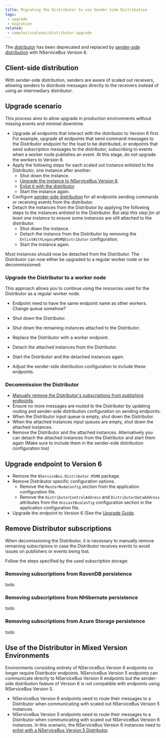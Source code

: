 ```yaml
---
title: Migrating the Distributor to use Sender Side Distribution
tags:
 - upgrade
 - migration
related:
 - samples/scaleout/distributor-upgrade
---
```


The [distributor](/nservicebus/scalability-and-ha/distributor) has been deprecated and replaced by [sender-side distribution](/nservicebus/msmq/scalability-and-ha/sender-side-distribution.md) with NServiceBus Version 6.

## Client-side distribution

With sender-side distribution, senders are aware of scaled out receivers, allowing senders to distribute messages directly to the receivers instead of using an intermediary distributor.


## Upgrade scenario

This process aims to allow upgrade in production environments without missing events and minimal downtime.

* Upgrade all endpoints that interact with the distributor to Version 6 first. For example, upgrade all endpoints that send command messages to the Distributor endpoint for the load to be distributed, or endpoints that send subscription messages to the distributor, subscribing to events when a worker node publishes an event. At this stage, do not upgrade the workers to Version 6.
* Apply the following steps for each scaled out instance enlisted to the Distributor, one instance after another:
  * Shut down the instance.
  * [Upgrade the instance to NServiceBus Version 6](#upgrade-endpoint-to-version-6).
  * [Enlist it with the distributor](#enlist-version-6-endpoints-with-a-distributor).
  * Start the instance again.
* Configure [sender-side distribution](/nservicebus/msmq/scalability-and-ha/sender-side-distribution.md) for all endpoints sending commands or receiving events from the distributor.
* Detach the instances from the Distributor by  applying the following steps to the instances enlisted to the Distributor. But *skip this step for at least one instance* to ensure some instances are still attached to the distributor.
  * Shut down the instance.
  * Detach the instance from the Distributor by removing the `EnlistWithLegacyMSMQDistributor` configuration.
  * Start the instance again.

Most instances should now be detached from the Distributor. The Distributor can now either be upgraded to a regular worker node or be decommissioned:

### Upgrade the Distributor to a worker node

This approach allows you to continue using the resources used for the Distributor as a regular worker node.

* Endpoint need to have the same endpoint name as other workers. Change queue somehow?

* Shut down the Distributor.
* Shut down the remaining instances attached to the Distributor.
* Replace the Distributor with a worker endpoint.
* Detach the attached instances from the Distributor.
* Start the Distributor and the detached instances again.
* Adjust the sender-side distribution configuration to include these endpoints.

### Decommission the Distributor


* [Manually remove the Distributor's subscriptions from publishing endpoints](todo).
* Ensure no more messages are routed to the Distributor by updating routing and sender-side distribution configuration on sending endpoints.
* When the Distributor input queue is empty, shut down the Distributor.
* When the attached instances input queues are empty, shut down the attached instances.
* Remove the Distributor and the attached instances. Alternatively you can detach the attached instances from the Distributor and start them again (Make sure to include them in the sender-side distribution configuration too)


## Upgrade endpoint to Version 6

* Remove the `NServiceBus.Distributor.MSMQ` package.
* Remove Distributor specific configuration options.
  * Remove the `MasterNodeConfig` section from the application configuration file.
  * Remove the `DistributorControlAddress` and `DistributorDataAddress` attributes from the `UnicastBusConfig` configuration section in the application configuration file.
* Upgrade the endpoint to Version 6 (See the [Upgrade Guide](/nservicebus/upgrades/5to6).


## Remove Distributor subscriptions

When decomissioning the Distributor, it is necessary to manually remove remaining subscripions in case the Distributor receives events to avoid issues on publishers or events being lost.

Follow the steps specified by the used subscription storage:


### Removing subscriptions from RavenDB persistence

todo


### Removing subscriptions from NHibernate persistence

todo


### Removing subscriptions from Azure Storage persistence

todo


## Use of the Distributor in Mixed Version Environments

Environments consisting entirely of NServiceBus Version 6 endpoints no longer require Distributor endpoints. NServiceBus Version 5 endpoints can communicate directly to NServiceBus Version 6 endpoints but the sender-side distribution feature of Version 6 is not compatible with endpoints using NServiceBus Version 5.

* NServiceBus Version 6 endpoints need to route their messages to a Distributor when communicating with scaled out NServiceBus Version 5 instances.
* NServiceBus Version 5 endpoints need to route their messages to a Distributor when communicating with scaled out NServiceBus Version 6 instances. In this scenario, the NServiceBus Version 6 instances need to [enlist with a NServiceBus Version 5 Distributor](#remove-subscriptions-for-the-distributor).
